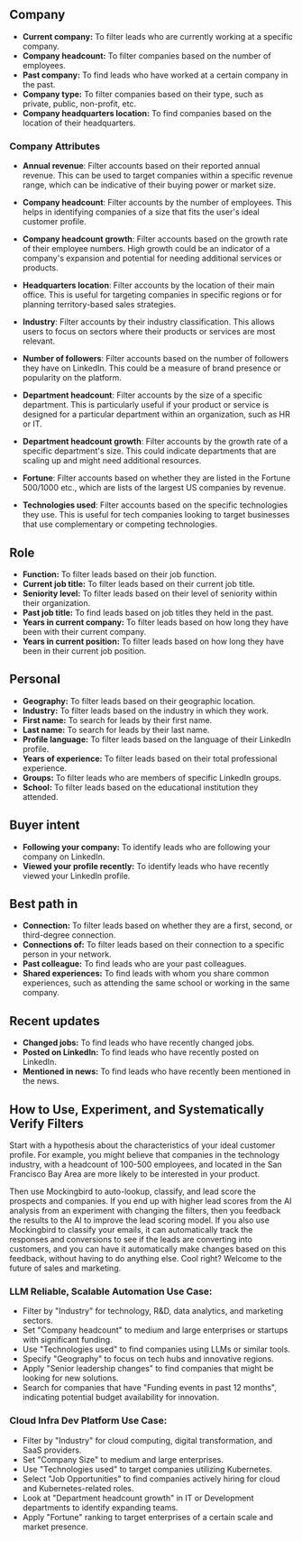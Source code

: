 ## Company

- **Current company:** To filter leads who are currently working at a specific company.
- **Company headcount:** To filter companies based on the number of employees.
- **Past company:** To find leads who have worked at a certain company in the past.
- **Company type:** To filter companies based on their type, such as private, public, non-profit, etc.
- **Company headquarters location:** To find companies based on the location of their headquarters.

### Company Attributes

- **Annual revenue**: Filter accounts based on their reported annual revenue. This can be used to target companies
  within a specific revenue range, which can be indicative of their buying power or market size.

- **Company headcount**: Filter accounts by the number of employees. This helps in identifying companies of a size that
  fits the user's ideal customer profile.

- **Company headcount growth**: Filter accounts based on the growth rate of their employee numbers. High growth could be
  an indicator of a company's expansion and potential for needing additional services or products.

- **Headquarters location**: Filter accounts by the location of their main office. This is useful for targeting
  companies in specific regions or for planning territory-based sales strategies.

- **Industry**: Filter accounts by their industry classification. This allows users to focus on sectors where their
  products or services are most relevant.

- **Number of followers**: Filter accounts based on the number of followers they have on LinkedIn. This could be a
  measure of brand presence or popularity on the platform.

- **Department headcount**: Filter accounts by the size of a specific department. This is particularly useful if your
  product or service is designed for a particular department within an organization, such as HR or IT.

- **Department headcount growth**: Filter accounts by the growth rate of a specific department's size. This could
  indicate departments that are scaling up and might need additional resources.

- **Fortune**: Filter accounts based on whether they are listed in the Fortune 500/1000 etc., which are lists of the
  largest US companies by revenue.

- **Technologies used**: Filter accounts based on the specific technologies they use. This is useful for tech companies
  looking to target businesses that use complementary or competing technologies.

## Role

- **Function:** To filter leads based on their job function.
- **Current job title:** To filter leads based on their current job title.
- **Seniority level:** To filter leads based on their level of seniority within their organization.
- **Past job title:** To find leads based on job titles they held in the past.
- **Years in current company:** To filter leads based on how long they have been with their current company.
- **Years in current position:** To filter leads based on how long they have been in their current job position.

## Personal

- **Geography:** To filter leads based on their geographic location.
- **Industry:** To filter leads based on the industry in which they work.
- **First name:** To search for leads by their first name.
- **Last name:** To search for leads by their last name.
- **Profile language:** To filter leads based on the language of their LinkedIn profile.
- **Years of experience:** To filter leads based on their total professional experience.
- **Groups:** To filter leads who are members of specific LinkedIn groups.
- **School:** To filter leads based on the educational institution they attended.

## Buyer intent

- **Following your company:** To identify leads who are following your company on LinkedIn.
- **Viewed your profile recently:** To identify leads who have recently viewed your LinkedIn profile.

## Best path in

- **Connection:** To filter leads based on whether they are a first, second, or third-degree connection.
- **Connections of:** To filter leads based on their connection to a specific person in your network.
- **Past colleague:** To find leads who are your past colleagues.
- **Shared experiences:** To find leads with whom you share common experiences, such as attending the same school or
  working in the same company.

## Recent updates

- **Changed jobs:** To find leads who have recently changed jobs.
- **Posted on LinkedIn:** To find leads who have recently posted on LinkedIn.
- **Mentioned in news:** To find leads who have recently been mentioned in the news.

## How to Use, Experiment, and Systematically Verify Filters

Start with a hypothesis about the characteristics of your ideal customer profile.
For example, you might believe that companies in the technology industry, with a headcount
of 100-500 employees, and located in the San Francisco Bay Area are more likely to be interested in your product.

Then use Mockingbird to auto-lookup, classify, and lead score the prospects and companies. If you end up with higher
lead scores from the AI analysis from an experiment with changing the filters, then you feedback the results to the AI
to
improve the lead scoring model. If you also use Mockingbird to classify your emails, it can automatically
track the responses and conversions to see if the leads are converting into customers, and you can have it
automatically make changes based on this feedback, without having to do anything else. Cool right? Welcome to
the future of sales and marketing.

### LLM Reliable, Scalable Automation Use Case:

- Filter by "Industry" for technology, R&D, data analytics, and marketing sectors.
- Set "Company headcount" to medium and large enterprises or startups with significant funding.
- Use "Technologies used" to find companies using LLMs or similar tools.
- Specify "Geography" to focus on tech hubs and innovative regions.
- Apply "Senior leadership changes" to find companies that might be looking for new solutions.
- Search for companies that have "Funding events in past 12 months", indicating potential budget availability for
  innovation.

### Cloud Infra Dev Platform Use Case:

- Filter by "Industry" for cloud computing, digital transformation, and SaaS providers.
- Set "Company Size" to medium and large enterprises.
- Use "Technologies used" to target companies utilizing Kubernetes.
- Select "Job Opportunities" to find companies actively hiring for cloud and Kubernetes-related roles.
- Look at "Department headcount growth" in IT or Development departments to identify expanding teams.
- Apply "Fortune" ranking to target enterprises of a certain scale and market presence.
